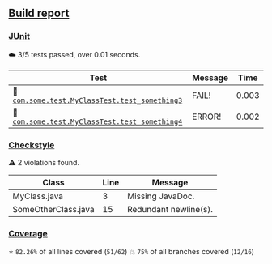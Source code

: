 ## [Build report](https://my-jenkins-instance/job/build/130/)

### [JUnit](https://my-jenkins-instance/job/build/130/testReport/)

:cloud: 3/5 tests passed, over 0.01 seconds.

| Test | Message | Time |
| ---- | ------- | ---- |
| :small_blue_diamond: [`com.some.test.MyClassTest.test_something3`](https://my-jenkins-instance/job/build/130/testReport/com.some.test/MyClassTest/test_something3/) | FAIL! | 0.003 |
| :small_red_triangle: [`com.some.test.MyClassTest.test_something4`](https://my-jenkins-instance/job/build/130/testReport/com.some.test/MyClassTest/test_something4/) | ERROR! | 0.002 |

### [Checkstyle](https://my-jenkins-instance/job/build/130/checkstyleResult/)

:warning: 2 violations found.

| Class | Line | Message |
| ----- | ---- | ------- |
| MyClass.java | 3 | Missing JavaDoc. |
| SomeOtherClass.java | 15 | Redundant newline(s). |

### [Coverage](https://my-jenkins-instance/job/build/130/cobertura/)

:star: `82.26%` of all lines covered (`51/62`)
:boom: `75%` of all branches covered (`12/16`)
